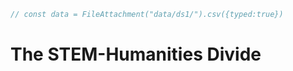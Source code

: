 ```js
// const data = FileAttachment("data/ds1/").csv({typed:true})
```

# The STEM-Humanities Divide


<div class="grid grid-cols-1">
  <div class="card"></div>
</div>
